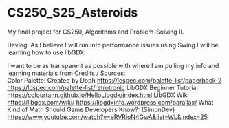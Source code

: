 # CS250_S25_Asteroids
My final project for CS250, Algorithms and Problem-Solving II. 

Devlog: 
As I believe I will run into performance issues using Swing I will be learning how to use libGDX.

I want to be as transparent as possible with where I am pulling my info and learning materials from 
Credits / Sources:  
Color Palette:
Created by Doph
https://lospec.com/palette-list/paperback-2
https://lospec.com/palette-list/retrotronic
LibGDX Beginner Tutorial
https://colourtann.github.io/HelloLibgdx/index.html
LibGDX Wiki
https://libgdx.com/wiki/
https://libgdxinfo.wordpress.com/parallax/
What Kind of Math Should Game Developers Know?: (SimonDev)
https://www.youtube.com/watch?v=eRVRioN4GwA&list=WL&index=25

